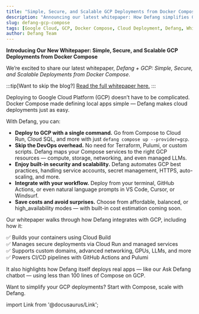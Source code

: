 ```yaml
---
title: "Simple, Secure, and Scalable GCP Deployments from Docker Compose"
description: "Announcing our latest whitepaper: How Defang simplifies Google Cloud deployments with Docker Compose"
slug: defang-gcp-compose
tags: [Google Cloud, GCP, Docker Compose, Cloud Deployment, Defang, Whitepaper]
author: Defang Team
---
```


**Introducing Our New Whitepaper: Simple, Secure, and Scalable GCP Deployments from Docker Compose**

We’re excited to share our latest whitepaper, _Defang + GCP: Simple, Secure, and Scalable Deployments from Docker Compose_.

:::tip[Want to skip the blog?]
[Read the full whitepaper here.](https://defang.io/whitepapers/gcp-defang/)
:::

Deploying to Google Cloud Platform (GCP) doesn’t have to be complicated. Docker Compose made defining local apps simple — Defang makes cloud deployments just as easy.

With Defang, you can:

- **Deploy to GCP with a single command.** Go from Compose to Cloud Run, Cloud SQL, and more with just `defang compose up --provider=gcp`.
- **Skip the DevOps overhead.** No need for Terraform, Pulumi, or custom scripts. Defang maps your Compose services to the right GCP resources — compute, storage, networking, and even managed LLMs.
- **Enjoy built-in security and scalability.** Defang automates GCP best practices, handling service accounts, secret management, HTTPS, auto-scaling, and more.
- **Integrate with your workflow.** Deploy from your terminal, GitHub Actions, or even natural language prompts in VS Code, Cursor, or Windsurf.
- **Save costs and avoid surprises.** Choose from affordable, balanced, or high_availability modes — with built-in cost estimation coming soon.

Our whitepaper walks through how Defang integrates with GCP, including how it:

✅ Builds your containers using Cloud Build  
✅ Manages secure deployments via Cloud Run and managed services  
✅ Supports custom domains, advanced networking, GPUs, LLMs, and more  
✅ Powers CI/CD pipelines with GitHub Actions and Pulumi

It also highlights how Defang itself deploys real apps — like our Ask Defang chatbot — using less than 100 lines of Compose on GCP.

Want to simplify your GCP deployments? Start with Compose, scale with Defang.

import Link from '@docusaurus/Link';

<div style={{marginTop: '2rem', marginBottom: '2rem'}}>
  <Link
    className="button button--primary button--lg"
    to="https://defang.io/whitepapers/gcp-defang/"
    children="Read the full whitepaper"
  />
</div>
